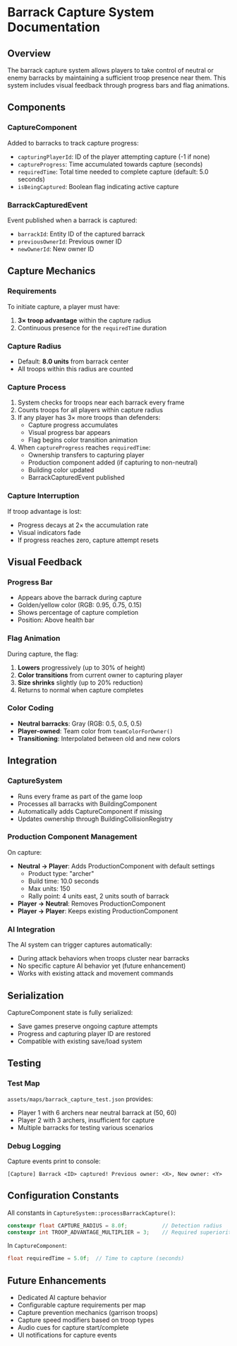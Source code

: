 # Barrack Capture System Documentation

## Overview
The barrack capture system allows players to take control of neutral or enemy barracks by maintaining a sufficient troop presence near them. This system includes visual feedback through progress bars and flag animations.

## Components

### CaptureComponent
Added to barracks to track capture progress:
- `capturingPlayerId`: ID of the player attempting capture (-1 if none)
- `captureProgress`: Time accumulated towards capture (seconds)
- `requiredTime`: Total time needed to complete capture (default: 5.0 seconds)
- `isBeingCaptured`: Boolean flag indicating active capture

### BarrackCapturedEvent
Event published when a barrack is captured:
- `barrackId`: Entity ID of the captured barrack
- `previousOwnerId`: Previous owner ID
- `newOwnerId`: New owner ID

## Capture Mechanics

### Requirements
To initiate capture, a player must have:
1. **3× troop advantage** within the capture radius
2. Continuous presence for the `requiredTime` duration

### Capture Radius
- Default: **8.0 units** from barrack center
- All troops within this radius are counted

### Capture Process
1. System checks for troops near each barrack every frame
2. Counts troops for all players within capture radius
3. If any player has 3× more troops than defenders:
   - Capture progress accumulates
   - Visual progress bar appears
   - Flag begins color transition animation
4. When `captureProgress` reaches `requiredTime`:
   - Ownership transfers to capturing player
   - Production component added (if capturing to non-neutral)
   - Building color updated
   - BarrackCapturedEvent published

### Capture Interruption
If troop advantage is lost:
- Progress decays at 2× the accumulation rate
- Visual indicators fade
- If progress reaches zero, capture attempt resets

## Visual Feedback

### Progress Bar
- Appears above the barrack during capture
- Golden/yellow color (RGB: 0.95, 0.75, 0.15)
- Shows percentage of capture completion
- Position: Above health bar

### Flag Animation
During capture, the flag:
1. **Lowers** progressively (up to 30% of height)
2. **Color transitions** from current owner to capturing player
3. **Size shrinks** slightly (up to 20% reduction)
4. Returns to normal when capture completes

### Color Coding
- **Neutral barracks**: Gray (RGB: 0.5, 0.5, 0.5)
- **Player-owned**: Team color from `teamColorForOwner()`
- **Transitioning**: Interpolated between old and new colors

## Integration

### CaptureSystem
- Runs every frame as part of the game loop
- Processes all barracks with BuildingComponent
- Automatically adds CaptureComponent if missing
- Updates ownership through BuildingCollisionRegistry

### Production Component Management
On capture:
- **Neutral → Player**: Adds ProductionComponent with default settings
  - Product type: "archer"
  - Build time: 10.0 seconds
  - Max units: 150
  - Rally point: 4 units east, 2 units south of barrack
- **Player → Neutral**: Removes ProductionComponent
- **Player → Player**: Keeps existing ProductionComponent

### AI Integration
The AI system can trigger captures automatically:
- During attack behaviors when troops cluster near barracks
- No specific capture AI behavior yet (future enhancement)
- Works with existing attack and movement commands

## Serialization
CaptureComponent state is fully serialized:
- Save games preserve ongoing capture attempts
- Progress and capturing player ID are restored
- Compatible with existing save/load system

## Testing

### Test Map
`assets/maps/barrack_capture_test.json` provides:
- Player 1 with 6 archers near neutral barrack at (50, 60)
- Player 2 with 3 archers, insufficient for capture
- Multiple barracks for testing various scenarios

### Debug Logging
Capture events print to console:
```
[Capture] Barrack <ID> captured! Previous owner: <X>, New owner: <Y>
```

## Configuration Constants

All constants in `CaptureSystem::processBarrackCapture()`:
```cpp
constexpr float CAPTURE_RADIUS = 8.0f;           // Detection radius
constexpr int TROOP_ADVANTAGE_MULTIPLIER = 3;    // Required superiority
```

In `CaptureComponent`:
```cpp
float requiredTime = 5.0f;  // Time to capture (seconds)
```

## Future Enhancements
- Dedicated AI capture behavior
- Configurable capture requirements per map
- Capture prevention mechanics (garrison troops)
- Capture speed modifiers based on troop types
- Audio cues for capture start/complete
- UI notifications for capture events
